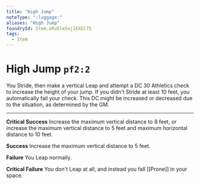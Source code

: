 ```yaml
---
title: "High Jump"
noteType: ":luggage:"
aliases: "High Jump"
foundryId: Item.oRuSle5oj1EXGl75
tags:
  - Item
---
```


# High Jump `pf2:2`

You Stride, then make a vertical Leap and attempt a DC 30 Athletics check to increase the height of your jump. If you didn't Stride at least 10 feet, you automatically fail your check. This DC might be increased or decreased due to the situation, as determined by the GM.

* * *

**Critical Success** Increase the maximum vertical distance to 8 feet, or increase the maximum vertical distance to 5 feet and maximum horizontal distance to 10 feet.

**Success** Increase the maximum vertical distance to 5 feet.

**Failure** You Leap normally.

**Critical Failure** You don't Leap at all, and instead you fall [[Prone]] in your space.
